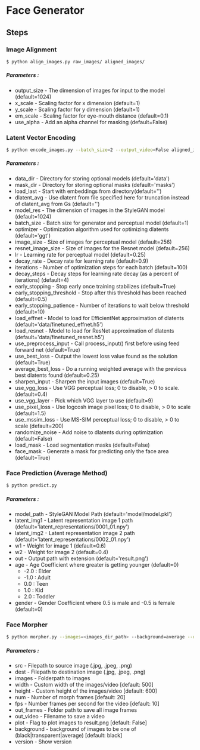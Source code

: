 # Face Generator

## Steps
### Image Alignment
```sh
$ python align_images.py raw_images/ aligned_images/
``` 
##### Parameters :
* output_size - The dimension of images for input to the model (default=1024)
* x_scale - Scaling factor for x dimension (default=1)
* y_scale - Scaling factor for y dimension (default=1)
* em_scale - Scaling factor for eye-mouth distance (default=0.1)
* use_alpha - Add an alpha channel for masking (default=False)

### Latent Vector Encoding
```sh
$ python encode_images.py --batch_size=2 --output_video=False aligned_images/ generated_images/ latent_representations/ --model_url https://drive.google.com/uc?id=1oGj5qJcbk4Mt38g1k30Bhr_awZc_beM4
```
##### Parameters :
* data_dir - Directory for storing optional models (default='data')
* mask_dir - Directory for storing optional masks (default='masks')
* load_last - Start with embeddings from directory(default='')
* dlatent_avg - Use dlatent from file specified here for truncation instead of dlatent_avg from Gs (default='')
* model_res - The dimension of images in the StyleGAN model (default=1024)
* batch_size - Batch size for generator and perceptual model (default=1)
* optimizer - Optimization algorithm used for optimizing dlatents (default='ggt')
* image_size - Size of images for perceptual model (default=256)
* resnet_image_size - Size of images for the Resnet model (default=256)
* lr - Learning rate for perceptual model (default=0.25)
* decay_rate - Decay rate for learning rate (default=0.9)
* iterations - Number of optimization steps for each batch (default=100)
* decay_steps - Decay steps for learning rate decay (as a percent of iterations) (default=4)
* early_stopping - Stop early once training stabilizes (default=True)
* early_stopping_threshold - Stop after this threshold has been reached (default=0.5)
* early_stopping_patience - Number of iterations to wait below threshold (default=10)
* load_effnet - Model to load for EfficientNet approximation of dlatents (default='data/finetuned_effnet.h5')
* load_resnet - Model to load for ResNet approximation of dlatents (default='data/finetuned_resnet.h5')
* use_preprocess_input - Call process_input() first before using feed forward net (default=True)
* use_best_loss - Output the lowest loss value found as the solution (default=True)
* average_best_loss - Do a running weighted average with the previous best dlatents found (default=0.25)
* sharpen_input - Sharpen the input images (default=True)
* use_vgg_loss - Use VGG perceptual loss; 0 to disable, > 0 to scale. (default=0.4)
* use_vgg_layer - Pick which VGG layer to use (default=9)
* use_pixel_loss - Use logcosh image pixel loss; 0 to disable, > 0 to scale (default=1.5)
* use_mssim_loss - Use MS-SIM perceptual loss; 0 to disable, > 0 to scale (default=200)
* randomize_noise - Add noise to dlatents during optimization (default=False)
* load_mask - Load segmentation masks (default=False)
* face_mask - Generate a mask for predicting only the face area (default=True)

### Face Prediction (Average Method)
```sh
$ python predict.py
``` 
##### Parameters :
* model_path - StyleGAN Model Path (default='model/model.pkl')
* latent_img1 - Latent representation image 1 path (default='latent_representations/0001_01.npy')
* latent_img2 - Latent representation image 2 path (default='latent_representations/0002_01.npy')
* w1 - Weight for image 1 (default=0.6)
* w2 - Weight for image 2 (default=0.4)
* out - Output path with extension (default='result.png')
* age - Age Coefficient where greater is getting younger (default=0)
    * -2.0 : Elder
    * -1.0 : Adult
    * 0.0 : Teen
    * 1.0 : Kid
    * 2.0 : Toddler
* gender - Gender Coefficient where 0.5 is male and -0.5 is female (default=0)

### Face Morpher
```sh
$ python morpher.py --images=<images_dir_path> --background=average --out_video=<output_path>
``` 
##### Parameters :
* src - Filepath to source image (.jpg, .jpeg, .png)
* dest - Filepath to destination image (.jpg, .jpeg, .png)
* images - Folderpath to images
* width - Custom width of the images/video [default: 500]
* height - Custom height of the images/video [default: 600]
* num - Number of morph frames [default: 20]
* fps - Number frames per second for the video [default: 10]
* out_frames - Folder path to save all image frames
* out_video - Filename to save a video
* plot - Flag to plot images to result.png [default: False]
* background - background of images to be one of (black|transparent|average) [default: black]
* version - Show version